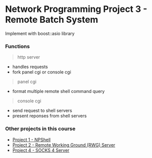 Network Programming Project 3 - Remote Batch System
===
Implement with boost::asio library

### Functions

> http server

- handles requests
- fork panel cgi or console cgi

> panel cgi

- format multiple remote shell command query

> console cgi

- send request to shell servers
- present reponses from shell servers

### Other projects in this course
- [Project 1 - NPShell](https://github.com/yhyeh/NP_Project1)
- [Project 2 - Remote Working Ground (RWG) Server](https://github.com/yhyeh/NP_Project2)
- [Project 4 - SOCKS 4 Server](https://github.com/yhyeh/NP_Project4)
